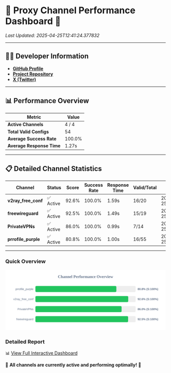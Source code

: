 # 🌟 Proxy Channel Performance Dashboard 🌟

_Last Updated: 2025-04-25T12:41:24.377832_

---

## 👩‍💻 Developer Information

- **[GitHub Profile](https://github.com/4n0nymou3)**  
- **[Project Repository](https://github.com/4n0nymou3/multi-proxy-config-fetcher)**  
- **[X (Twitter)](https://x.com/4n0nymou3)**  

---

## 📊 Performance Overview

| Metric                | Value       |
|-----------------------|-------------|
| **Active Channels**   | 4 / 4       |
| **Total Valid Configs** | 54          |
| **Average Success Rate** | 100.0%      |
| **Average Response Time** | 1.27s       |

---

## 📋 Detailed Channel Statistics

| Channel          | Status     | Score  | Success Rate | Response Time | Valid/Total | Last Success               |
|------------------|------------|--------|--------------|---------------|-------------|----------------------------|
| **v2ray_free_conf**  | ✅ Active  | 92.6%  | 100.0% | 1.59s         | 16/20       | 2025-04-25T12:41:21.829975 |
| **freewireguard**  | ✅ Active  | 92.5%  | 100.0% | 1.49s         | 15/19       | 2025-04-25T12:41:24.376002 |
| **PrivateVPNs**  | ✅ Active  | 86.0%  | 100.0% | 0.99s         | 7/14       | 2025-04-25T12:41:22.861067 |
| **prrofile_purple**  | ✅ Active  | 80.8%  | 100.0% | 1.00s         | 16/55       | 2025-04-25T12:41:20.184225 |

---

### Quick Overview
<div align="center">
  <a href="https://raw.githubusercontent.com/nullluser/NullRepo/refs/heads/main/assets/channel_stats_chart.svg">
    <img src="https://raw.githubusercontent.com/nullluser/NullRepo/refs/heads/main/assets/channel_stats_chart.svg" alt="Source Performance Statistics" width="800">
  </a>
</div>

### Detailed Report
📊 [View Full Interactive Dashboard](https://htmlpreview.github.io/?https://github.com/nullluser/NullRepo/blob/main/assets/performance_report.html)

🎉 **All channels are currently active and performing optimally!** 🎉
